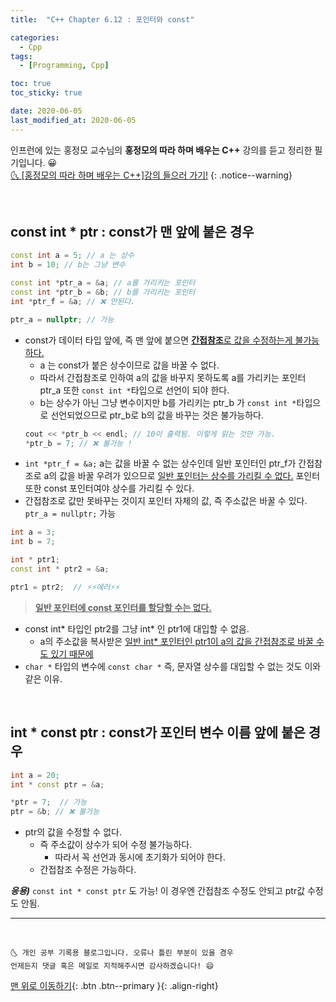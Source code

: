 ```yaml
---
title:  "C++ Chapter 6.12 : 포인터와 const" 

categories:
  - Cpp
tags:
  - [Programming, Cpp]

toc: true
toc_sticky: true

date: 2020-06-05
last_modified_at: 2020-06-05
---
```

인프런에 있는 홍정모 교수님의 **홍정모의 따라 하며 배우는 C++** 강의를 듣고 정리한 필기입니다. 😀    
[🌜 [홍정모의 따라 하며 배우는 C++]강의 들으러 가기!](https://www.inflearn.com/course/following-c-plus)
{: .notice--warning}

<br>

## const int * ptr : const가 맨 앞에 붙은 경우

```cpp
const int a = 5; // a 는 상수
int b = 10; // b는 그냥 변수

const int *ptr_a = &a; // a를 가리키는 포인터
const int *ptr_b = &b; // b를 가리키는 포인터
int *ptr_f = &a; // ❌ 안된다.

ptr_a = nullptr; // 가능 
```
- const가 데이터 타입 앞에, 즉 맨 앞에 붙으면 **<u>간접참조**로 값을 수정하는게 불가능하다.</u>
  - a 는 const가 붙은 상수이므로 값을 바꿀 수 없다.
  - 따라서 간접참조로 인하여 a의 값을 바꾸지 못하도록 a를 가리키는 포인터 ptr_a 또한 `const int *`타입으로 선언이 되야 한다.
  - b는 상수가 아닌 그냥 변수이지만 b를 가리키는 ptr_b 가 `const int *`타입으로 선언되었으므로 ptr_b로 b의 값을 바꾸는 것은 불가능하다.
  ```cpp
  cout << *ptr_b << endl; // 10이 출력됨. 이렇게 읽는 것만 가능.
  *ptr_b = 7; // ❌ 불가능 ! 
  ```
- `int *ptr_f = &a;` a는 값을 바꿀 수 없는 상수인데 일반 포인터인 ptr_f가 간접참조로 a의 값을 바꿀 우려가 있으므로 <u>일반 포인터는 상수를 가리킬 수 없다.</u> 포인터 또한 const 포인터여야 상수를 가리킬 수 있다.
- 간접참조로 값만 못바꾸는 것이지 포인터 자체의 값, 즉 주소값은 바꿀 수 있다. `ptr_a = nullptr;` 가능

```cpp
int a = 3;
int b = 7;

int * ptr1;
const int * ptr2 = &a;

ptr1 = ptr2;  // ⚡⚡에러⚡⚡
```
> **<u>일반 포인터에 const 포인터를 할당할 수는 없다.</u>**
- const int* 타입인 ptr2를 그냥 int* 인 ptr1에 대입할 수 없음.
  - a의 주소값을 복사받은 <u>일반 int* 포인터인 ptr1이 a의 값을 간접참조로 바꿀 수도 있기 때문에</u>
- `char *` 타입의 변수에 `const char *` 즉, 문자열 상수를 대입할 수 없는 것도 이와 같은 이유.

<br>

## int * const ptr : const가 포인터 변수 이름 앞에 붙은 경우

```cpp
int a = 20;
int * const ptr = &a;

*ptr = 7;  // 가능
ptr = &b; // ❌ 불가능 
```

- ptr의 값을 수정할 수 없다. 
  - 즉 주소값이 상수가 되어 수정 불가능하다.
    - 따라서 꼭 선언과 동시에 초기화가 되어야 한다.
  - 간접참조 수정은 가능하다.

***응용)*** `const int * const ptr` 도 가능! 이 경우엔 간접참조 수정도 안되고 ptr값 수정도 안됨.

***
<br>

    🌜 개인 공부 기록용 블로그입니다. 오류나 틀린 부분이 있을 경우 
    언제든지 댓글 혹은 메일로 지적해주시면 감사하겠습니다! 😄

[맨 위로 이동하기](#){: .btn .btn--primary }{: .align-right}
